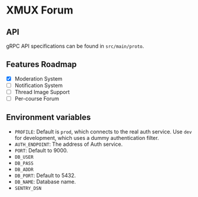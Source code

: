 # XMUX Forum

## API

gRPC API specifications can be found in `src/main/proto`.

## Features Roadmap

- [x] Moderation System
- [ ] Notification System
- [ ] Thread Image Support
- [ ] Per-course Forum

## Environment variables

- `PROFILE`: Default is `prod`, which connects to the real auth service. Use `dev` for development, which uses a dummy
  authentication filter.
- `AUTH_ENDPOINT`: The address of Auth service.
- `PORT`: Default to 9000.
- `DB_USER`
- `DB_PASS`
- `DB_ADDR`
- `DB_PORT`: Default to 5432.
- `DB_NAME`: Database name. 
- `SENTRY_DSN`